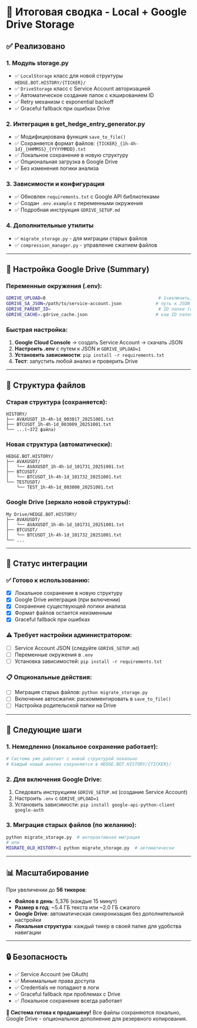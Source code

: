 # 🎯 Итоговая сводка - Local + Google Drive Storage

## ✅ Реализовано

### 1. **Модуль storage.py**
- ✅ `LocalStorage` класс для новой структуры `HEDGE.BOT.HISTORY/{TICKER}/`
- ✅ `DriveStorage` класс с Service Account авторизацией
- ✅ Автоматическое создание папок с кэшированием ID
- ✅ Retry механизм с exponential backoff
- ✅ Graceful fallback при ошибках Drive

### 2. **Интеграция в get_hedge_entry_generator.py**
- ✅ Модифицирована функция `save_to_file()`
- ✅ Сохраняется формат файлов: `{TICKER}_{1h-4h-1d}_{HHMMSS}_{YYYYMMDD}.txt`
- ✅ Локальное сохранение в новую структуру
- ✅ Опциональная загрузка в Google Drive
- ✅ Без изменения логики анализа

### 3. **Зависимости и конфигурация**
- ✅ Обновлен `requirements.txt` с Google API библиотеками  
- ✅ Создан `.env.example` с переменными окружения
- ✅ Подробная инструкция `GDRIVE_SETUP.md`

### 4. **Дополнительные утилиты**
- ✅ `migrate_storage.py` - для миграции старых файлов
- ✅ `compression_manager.py` - управление сжатием файлов

---

## 🔧 Настройка Google Drive (Summary)

### Переменные окружения (.env):
```bash
GDRIVE_UPLOAD=0                                           # 1=включить, 0=только локально
GDRIVE_SA_JSON=/path/to/service-account.json             # путь к JSON ключу
GDRIVE_PARENT_ID=                                         # ID папки (опционально)  
GDRIVE_CACHE=.gdrive_cache.json                          # кэш ID папок
```

### Быстрая настройка:
1. **Google Cloud Console** → создать Service Account → скачать JSON
2. **Настроить .env** с путем к JSON и `GDRIVE_UPLOAD=1`
3. **Установить зависимости**: `pip install -r requirements.txt`
4. **Тест**: запустить любой анализ и проверить Drive

---

## 📁 Структура файлов

### **Старая структура** (сохраняется):
```
HISTORY/
├── AVAXUSDT_1h-4h-1d_003017_20251001.txt
├── BTCUSDT_1h-4h-1d_003009_20251001.txt
└── ...(~372 файла)
```

### **Новая структура** (автоматически):
```
HEDGE.BOT.HISTORY/
├── AVAXUSDT/
│   └── AVAXUSDT_1h-4h-1d_101731_20251001.txt
├── BTCUSDT/
│   └── BTCUSDT_1h-4h-1d_101732_20251001.txt
└── TESTUSDT/
    └── TEST_1h-4h-1d_003000_20251001.txt
```

### **Google Drive** (зеркало новой структуры):
```
My Drive/HEDGE.BOT.HISTORY/
├── AVAXUSDT/
│   └── AVAXUSDT_1h-4h-1d_101731_20251001.txt
├── BTCUSDT/  
│   └── BTCUSDT_1h-4h-1d_101732_20251001.txt
└── ...
```

---

## 🚀 Статус интеграции

### **✅ Готово к использованию:**
- [x] Локальное сохранение в новую структуру
- [x] Google Drive интеграция (при включении)
- [x] Сохранение существующей логики анализа
- [x] Формат файлов остается неизменным
- [x] Graceful fallback при ошибках

### **⚠️ Требует настройки администратором:**
- [ ] Service Account JSON (следуйте `GDRIVE_SETUP.md`)
- [ ] Переменные окружения в `.env`
- [ ] Установка зависимостей: `pip install -r requirements.txt`

### **📋 Опциональные действия:**
- [ ] Миграция старых файлов: `python migrate_storage.py`
- [ ] Включение автосжатия: раскомментировать в `save_to_file()`
- [ ] Настройка родительской папки на Drive

---

## 🎯 Следующие шаги

### **1. Немедленно (локальное сохранение работает):**
```bash
# Система уже работает с новой структурой локально
# Каждый новый анализ сохраняется в HEDGE.BOT.HISTORY/{TICKER}/
```

### **2. Для включения Google Drive:**
1. Следовать инструкциям `GDRIVE_SETUP.md` (создание Service Account)
2. Настроить `.env` с `GDRIVE_UPLOAD=1`  
3. Установить зависимости: `pip install google-api-python-client google-auth`

### **3. Миграция старых файлов (по желанию):**
```bash
python migrate_storage.py  # интерактивная миграция
# или
MIGRATE_OLD_HISTORY=1 python migrate_storage.py  # автоматически
```

---

## 📊 Масштабирование

При увеличении до **56 тикеров**:
- **Файлов в день**: 5,376 (каждые 15 минут)
- **Размер в год**: ~5.4 ГБ текста или ~2.0 ГБ сжатого
- **Google Drive**: автоматическая синхронизация без дополнительной настройки
- **Локальная структура**: каждый тикер в своей папке для удобства навигации

---

## 🔒 Безопасность

- ✅ Service Account (не OAuth)
- ✅ Минимальные права доступа
- ✅ Credentials не попадают в логи  
- ✅ Graceful fallback при проблемах с Drive
- ✅ Локальное сохранение всегда работает

**🎉 Система готова к продакшену!** Все файлы сохраняются локально, Google Drive - опциональное дополнение для резервного копирования.